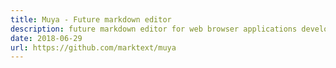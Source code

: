 ```yaml
---
title: Muya - Future markdown editor
description: future markdown editor for web browser applications development.
date: 2018-06-29
url: https://github.com/marktext/muya
---
```

